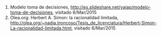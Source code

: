 1. Modelo toma de decisiones, http://es.slideshare.net/yajap/modelo-toma-de-decisiones, visitado 6/Mar/2015
2. Olea.org: Herbert A. Simon: la racionalidad limitada, http://olea.org/~nadia.troncoso/Tesis_de_licenciatura/Herbert-Simon-La-racionalidad-limitada.html, visitado 6/Mar/2015
